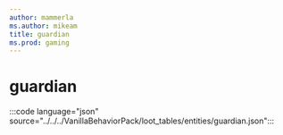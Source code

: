 ```yaml
---
author: mammerla
ms.author: mikeam
title: guardian
ms.prod: gaming
---
```


# guardian

:::code language="json" source="../../../VanillaBehaviorPack/loot_tables/entities/guardian.json":::